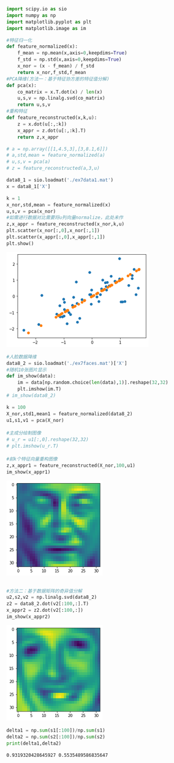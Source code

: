 ```python
import scipy.io as sio
import numpy as np
import matplotlib.pyplot as plt
import matplotlib.image as im
```


```python
#特征归一化
def feature_normalized(x):
    f_mean = np.mean(x,axis=0,keepdims=True)
    f_std = np.std(x,axis=0,keepdims=True)
    x_nor = (x - f_mean) / f_std
    return x_nor,f_std,f_mean
#PCA降维(方法一：基于特征协方差的特征值分解)
def pca(x):
    co_matrix = x.T.dot(x) / len(x)
    u,s,v = np.linalg.svd(co_matrix)
    return u,s,v
#重构特征
def feature_reconstructed(x,k,u):
    z = x.dot(u[:,:k])
    x_appr = z.dot(u[:,:k].T)
    return z,x_appr
```


```python
# a = np.array([[1,4.5,3],[3,8.1,6]])
# a,std,mean = feature_normalized(a)
# u,s,v = pca(a)
# z = feature_reconstructed(a,3,u)
```


```python
data8_1 = sio.loadmat('./ex7data1.mat')
x = data8_1['X']
```


```python
k = 1
x_nor,std,mean = feature_normalized(x)
u,s,v = pca(x_nor)
#如需进行数据对比需要将u列向量normalize，此处未作
z,x_appr = feature_reconstructed(x_nor,k,u)
plt.scatter(x_nor[:,0],x_nor[:,1])
plt.scatter(x_appr[:,0],x_appr[:,1])
plt.show()
```


![png](output_4_0.png)



```python
#人脸数据降维
data8_2 = sio.loadmat('./ex7faces.mat')['X']
#随机10张图片显示
def im_show(data):
    im = data[np.random.choice(len(data),1)].reshape(32,32)
    plt.imshow(im.T)
# im_show(data8_2)
```


```python
k = 100
X_nor,std1,mean1 = feature_normalized(data8_2)
u1,s1,v1 = pca(X_nor)

#主成分绘制图像
# u_r = u1[:,0].reshape(32,32)
# plt.imshow(u_r.T)

#前k个特征向量重构图像
z,x_appr1 = feature_reconstructed(X_nor,100,u1)
im_show(x_appr1)
```


![png](output_6_0.png)



```python

```


```python
#方法二：基于数据矩阵的奇异值分解
u2,s2,v2 = np.linalg.svd(data8_2)
z2 = data8_2.dot(v2[:100,:].T)
x_appr2 = z2.dot(v2[:100,:])
im_show(x_appr2)
```


![png](output_8_0.png)



```python
delta1 = np.sum(s1[:100])/np.sum(s1)
delta2 = np.sum(s2[:100])/np.sum(s2)
print(delta1,delta2)
```

    0.9319320428645927 0.5535489586835647
    


```python

```


```python

```
